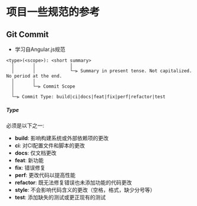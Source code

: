 # 项目一些规范的参考

## Git Commit

- 学习自Angular.js规范
```
<type>(<scope>): <short summary>
  │       │             │
  │       │             └─⫸ Summary in present tense. Not capitalized. No period at the end.
  │       │
  │       └─⫸ Commit Scope
  │
  └─⫸ Commit Type: build|ci|docs|feat|fix|perf|refactor|test
```


##### Type

必须是以下之一:
- **build**: 影响构建系统或外部依赖项的更改
- **ci**: 对CI配置文件和脚本的更改
- **docs**: 仅文档更改
- **feat**: 新功能
- **fix**: 错误修复
- **perf**: 更改代码以提高性能
- **refactor**: 既无法修复错误也未添加功能的代码更改
- **style**: 不会影响代码含义的更改（空格，格式，缺少分号等）
- **test**: 添加缺失的测试或更正现有的测试
